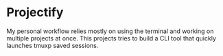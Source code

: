 # Projectify
My personal workflow relies mostly on using the terminal and working on multiple projects at once. This projects tries to build a CLI tool that quickly launches tmuxp saved sessions.
